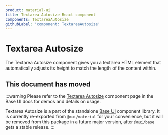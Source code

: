 ```yaml
---
product: material-ui
title: Textarea Autosize React component
components: TextareaAutosize
githubLabel: 'component: TextareaAutosize'
---
```


# Textarea Autosize

<p class="description">The Textarea Autosize component gives you a textarea HTML element that automatically adjusts its height to match the length of the content within.</p>

## This document has moved

:::warning
Please refer to the [Textarea Autosize](/base/react-textarea-autosize/) component page in the Base UI docs for demos and details on usage.

Textarea Autosize is a part of the standalone [Base UI](/base/getting-started/overview/) component library.
It is currently re-exported from `@mui/material` for your convenience, but it will be removed from this package in a future major version, after `@mui/base` gets a stable release.
:::
